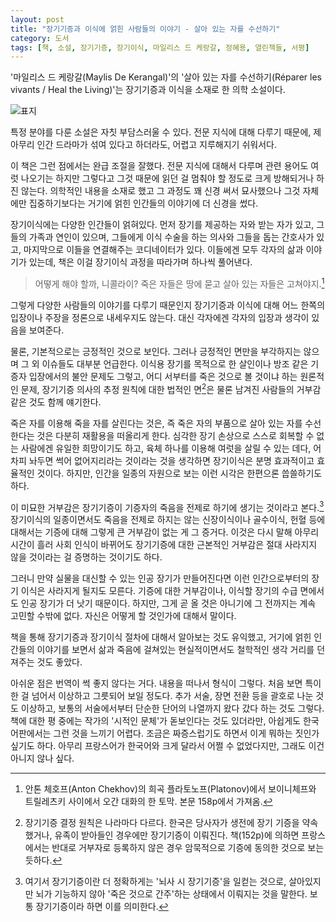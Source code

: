```yaml
---
layout: post
title: "장기기증과 이식에 얽힌 사람들의 이야기 - 살아 있는 자를 수선하기"
category: 도서
tags: [책, 소설, 장기기증, 장기이식, 마일리스 드 케랑갈, 정혜용, 열린책들, 서평]
---
```


'마일리스 드 케랑갈(Maylis De Kerangal)'의 '살아 있는 자를 수선하기(Réparer les vivants / Heal the Living)'는
장기기증과 이식을 소재로 한 의학 소설이다.

![표지](https://lh3.googleusercontent.com/-W17-T31it-4/WWunKTODGEI/AAAAAAAAVXo/cJK_4y1fqk8N0T552bH7a3FZYfa8W2AlQCE0YBhgL/s420/heal-the-living-book-3d.jpg "기증자의 사망에서부터 수술까지 장기이식 과정을 따라가며 이야기를 풀어낸다.")

특정 분야를 다룬 소설은 자칫 부담스러울 수 있다.
전문 지식에 대해 다루기 때문에,
제아무리 인간 드라마가 섞여 있다고 하더라도,
어렵고 지루해지기 쉬워서다.

이 책은 그런 점에서는 완급 조절을 잘했다.
전문 지식에 대해서 다루며 관련 용어도 여럿 나오기는 하지만
그렇다고 그것 때문에 읽던 걸 멈춰야 할 정도로 크게 방해되거나 하진 않는다.
의학적인 내용을 소재로 했고 그 과정도 꽤 신경 써서 묘사했으나
그것 자체에만 집중하기보다는
거기에 얽힌 인간들의 이야기에 더 신경을 썼다.

장기이식에는 다양한 인간들이 얽혀있다.
먼저 장기를 제공하는 자와 받는 자가 있고,
그들의 가족과 연인이 있으며,
그들에게 이식 수술을 하는 의사와 그들을 돕는 간호사가 있고,
마지막으로 이들을 연결해주는 코디네이터가 있다.
이들에겐 모두 각자의 삶과 이야기가 있는데,
책은 이걸 장기이식 과정을 따라가며 하나씩 풀어낸다.

> 어떻게 해야 할까, 니콜라이? 죽은 자들은 땅에 묻고 살아 있는 자들은 고쳐야지.[^1]

[^1]: 안톤 체호프(Anton Chekhov)의 희곡 플라토노프(Platonov)에서 보이니체프와 트릴레츠키 사이에서 오간 대화의 한 토막. 본문 158p에서 가져옴.

그렇게 다양한 사람들의 이야기를 다루기 때문인지
장기기증과 이식에 대해 어느 한쪽의 입장이나 주장을 정론으로 내세우지도 않는다.
대신 각자에겐 각자의 입장과 생각이 있음을 보여준다.

물론, 기본적으로는 긍정적인 것으로 보인다.
그러나 긍정적인 면만을 부각하지는 않으며 그 외 이슈들도 대부분 언급한다.
이식용 장기를 목적으로 한 살인이나 방조 같은 기증자 입장에서의 불안 문제도 그렇고,
어디 서부터를 죽은 것으로 볼 것이냐 하는 원론적인 문제,
장기기증 의사의 추정 원칙에 대한 법적인 면[^2]은 물론
남겨진 사람들의 거부감 같은 것도 함께 얘기한다.

[^2]: 장기기증 결정 원칙은 나라마다 다르다. 한국은 당사자가 생전에 장기 기증을 약속했거나, 유족이 받아들인 경우에만 장기기증이 이뤄진다. 책(152p)에 의하면 프랑스에서는 반대로 거부자로 등록하지 않은 경우 암묵적으로 기증에 동의한 것으로 보는 듯하다.

죽은 자를 이용해 죽을 자를 살린다는 것은,
즉 죽은 자의 부품으로 살아 있는 자를 수선한다는 것은
다분히 재활용을 떠올리게 한다.
심각한 장기 손상으로 스스로 회복할 수 없는 사람에겐 유일한 희망이기도 하고,
육체 하나를 이용해 여럿을 살릴 수 있는 데다,
어차피 놔두면 썩어 없어지리라는 것이라는 것을 생각하면
장기이식은 분명 효과적이고 효율적인 것이다.
하지만, 인간을 일종의 자원으로 보는 이런 시각은 한편으론 씁쓸하기도 하다.

이 미묘한 거부감은 장기기증이 기증자의 죽음을 전제로 하기에 생기는 것이라고 본다.[^3]
장기이식의 일종이면서도 죽음을 전제로 하지는 않는
신장이식이나 골수이식, 헌혈 등에 대해서는 기증에 대해 그렇게 큰 거부감이 없는 게 그 증거다.
이것은 다시 말해 아무리 시간이 흘러 사회 인식이 바뀌어도
장기기증에 대한 근본적인 거부감은 절대 사라지지 않을 것이라는 걸 증명하는 것이기도 하다.

[^3]: 여기서 장기기증이란 더 정확하게는 '뇌사 시 장기기증'을 일컫는 것으로, 살아있지만 뇌가 기능하지 않아 '죽은 것으로 간주'하는 상태에서 이뤄지는 것을 말한다. 보통 장기기증이라 하면 이를 의미한다.

그러니 만약 실물을 대신할 수 있는 인공 장기가 만들어진다면
이런 인간으로부터의 장기 이식은 사라지게 될지도 모른다.
기증에 대한 거부감이나, 이식할 장기의 수급 면에서도 인공 장기가 더 낫기 때문이다.
하지만, 그게 곧 올 것은 아니기에
그 전까지는 계속 고민할 수밖에 없다.
자신은 어떻게 할 것인가에 대해서 말이다.

책을 통해 장기기증과 장기이식 절차에 대해서 알아보는 것도 유익했고,
거기에 얽힌 인간들의 이야기를 보면서
삶과 죽음에 걸쳐있는 현실적이면서도 철학적인 생각 거리를 던져주는 것도 좋았다.

아쉬운 점은 번역이 썩 좋지 않다는 거다.
내용을 떠나서 형식이 그렇다.
처음 보면 특이한 걸 넘어서 이상하고 그릇되어 보일 정도다.
추가 서술, 장면 전환 등을 괄호로 나눈 것도 이상하고,
보통의 서술에서부터 단순한 단어의 나열까지 왔다 갔다 하는 것도 그렇다.
책에 대한 평 중에는 작가의 '시적인 문체'가 돋보인다는 것도 있더라만,
아쉽게도 한국어판에서는 그런 것을 느끼기 어렵다.
조금은 짜증스럽기도 하면서 이게 뭐하는 짓인가 싶기도 하다.
아무리 프랑스어가 한국어와 크게 달라서 어쩔 수 없었다지만,
그래도 이건 아니지 않나 싶다.
